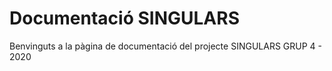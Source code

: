 # Documentació SINGULARS

Benvinguts a la pàgina de documentació del projecte SINGULARS GRUP 4 - 2020